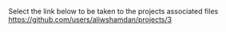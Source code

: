 Select the link below to be taken to the projects associated files 
https://github.com/users/aliwshamdan/projects/3

